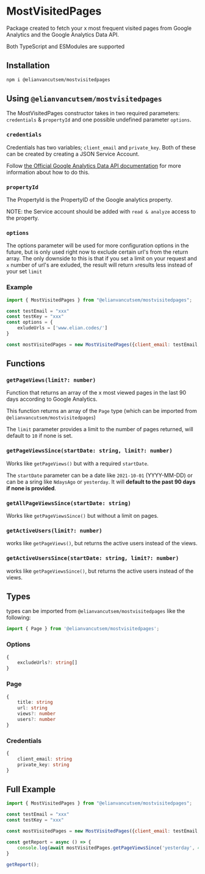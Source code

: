 # MostVisitedPages

Package created to fetch your x most frequent visited pages from Google Analytics and the Google Analytics Data API.

Both TypeScript and ESModules are supported

## Installation

```bash
npm i @elianvancutsem/mostvisitedpages
```

## Using `@elianvancutsem/mostvisitedpages`

The MostVisitedPages constructor takes in two required parameters: `credentials` & `propertyId` and one possible undefined parameter `options`.

### `credentials`

Credentials has two variables; `client_email` and `private_key`. Both of these can be created by creating a JSON Service Account.

Follow [the Official Google Analytics Data API documentation](<https://developers.google.com/analytics/devguides/reporting/data/v1/quickstart-client-libraries>) for more information about how to do this.

### `propertyId`

The PropertyId is the PropertyID of the Google analytics property.

NOTE: the Service account should be added with `read & analyze` access to the property.

### `options`

The options parameter will be used for more configuration options in the future, but is only used right now to exclude certain url's from the return array.
The only downside to this is that if you set a limit on your request and `x` number of url's are exluded, the result will return `x`results less instead of your set `limit`

### Example

```js
import { MostVisitedPages } from "@elianvancutsem/mostvisitedpages";

const testEmail = "xxx"
const testKey = "xxx"
const options = {
    exludeUrls = ['www.elian.codes/']
}

const mostVisitedPages = new MostVisitedPages({client_email: testEmail, private_key: testKey}, 'xxxxxxxx', options)
```

## Functions

### `getPageViews(limit?: number)`

Function that returns an array of the x most viewed pages in the last 90 days according to Google Analytics.

This function returns an array of the `Page` type (which can be imported from `@elianvancutsem/mostvisitedpages`)

The `limit` parameter provides a limit to the number of pages returned, will default to `10` if none is set.

### `getPageViewsSince(startDate: string, limit?: number)`

Works like `getPageViews()` but with a required `startDate`.

The `startDate` parameter can be a date like `2021-10-01` (YYYY-MM-DD) or can be a sring like `NdaysAgo` or `yesterday`. It will **default to the past 90 days if none is provided**.

### `getAllPageViewsSince(startDate: string)`

Works like `getPageViewsSince()` but without a limit on pages.

### `getActiveUsers(limit?: number)`

works like `getPageViews()`, but returns the active users instead of the views.

### `getActiveUsersSince(startDate: string, limit?: number)`

works like `getPageViewsSince()`, but returns the active users instead of the views.

## Types

types can be imported from `@elianvancutsem/mostvisitedpages` like the following:

```js
import { Page } from '@elianvancutsem/mostvisitedpages';
```

### Options

```ts
{
    excludeUrls?: string[]
}
```

### Page

```ts
{
    title: string
    url: string
    views?: number
    users?: number
}
```

### Credentials

```ts
{
    client_email: string
    private_key: string
}
```

## Full Example

```js
import { MostVisitedPages } from "@elianvancutsem/mostvisitedpages";

const testEmail = "xxx"
const testKey = "xxx"

const mostVisitedPages = new MostVisitedPages({client_email: testEmail, private_key: testKey}, 'xxxxxxxx')

const getReport = async () => {
    console.log(await mostVisitedPages.getPageViewsSince('yesterday', 4));
}

getReport();
```
